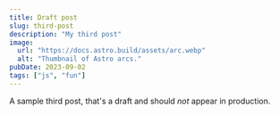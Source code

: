 ```yaml
---
title: Draft post
slug: third-post
description: "My third post"
image:
  url: "https://docs.astro.build/assets/arc.webp"
  alt: "Thumbnail of Astro arcs."
pubDate: 2023-09-02
tags: ["js", "fun"]
---
```


A sample third post, that's a draft and should _not_ appear in production.
